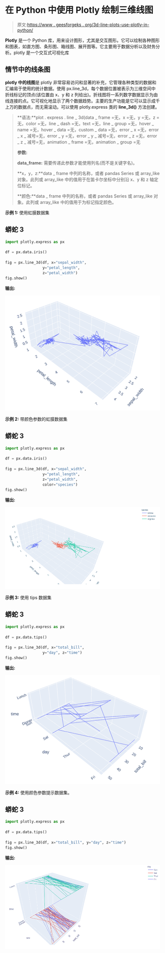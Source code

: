 # 在 Python 中使用 Plotly 绘制三维线图

> 原文:[https://www . geesforgeks . org/3d-line-plots-use-plotly-in-python/](https://www.geeksforgeeks.org/3d-line-plots-using-plotly-in-python/)

**Plotly** 是一个 Python 库，用来设计图形，尤其是交互图形。它可以绘制各种图形和图表，如直方图、条形图、箱线图、展开图等。它主要用于数据分析以及财务分析。plotly 是一个交互式可视化库

## 情节中的线条图

**plotly 中的线图**是 plotly 非常容易访问和显著的补充，它管理各种类型的数据和汇编易于使用的统计数据。使用 px.line_3d，每个数据位置被表示为三维空间中折线标记的顶点(该位置由 x、y 和 z 列给出)。折线图将一系列数字数据显示为由线连接的点。它可视化地显示了两个数据趋势。主要的生产功能是它可以显示成千上万的数据点，而无需滚动。可以使用 plotly.express 类的 **line_3d()** 方法创建。

> **语法:**plot . express . line _ 3d(data _ frame =无，x =无，y =无，z =无，color =无，line _ dash =无，text =无，line _ group =无，hover _ name =无，hover _ data =无，custom _ data =无，error _ x =无，error _ x _ 减号=无，error _ y =无，error _ y _ 减号=无，error _ z =无，error _ z _ 减号=无，animation _ frame =无，animation _ group =无
> 
> **参数:**
> 
> **data_frame:** 需要传递此参数才能使用列名(而不是关键字名)。
> 
> **x，y，z:**data _ frame 中列的名称，或者 pandas Series 或 array_like 对象。此列或 array_like 中的值用于在笛卡尔坐标中分别沿 x、y 和 z 轴定位标记。
> 
> **颜色:**data _ frame 中列的名称，或者 pandas Series 或 array_like 对象。此列或 array_like 中的值用于为标记指定颜色。

**示例 1:** 使用虹膜数据集

## 蟒蛇 3

```py
import plotly.express as px

df = px.data.iris()

fig = px.line_3d(df, x="sepal_width",
                 y="petal_length", 
                 z="petal_width")
fig.show()
```

**输出:**

![](img/30e27ac2c9fc409f6388be409c29b5a1.png)

**示例 2:** 带颜色参数的虹膜数据集

## 蟒蛇 3

```py
import plotly.express as px

df = px.data.iris()

fig = px.line_3d(df, x="sepal_width",
                 y="petal_length", 
                 z="petal_width", 
                 color="species")
fig.show()
```

**输出:**

![](img/00747eee6f74a9fc96dc9688c9cc8351.png)

**示例 3:** 使用 tips 数据集

## 蟒蛇 3

```py
import plotly.express as px

df = px.data.tips()

fig = px.line_3d(df, x="total_bill", 
                 y="day", z="time")
fig.show()
```

**输出:**

![](img/5234a0a9560c847b0384e9c0b477e723.png)

**示例 4:** 使用颜色参数提示数据集。

## 蟒蛇 3

```py
import plotly.express as px

df = px.data.tips()

fig = px.line_3d(df, x="total_bill", y="day", z="time")
fig.show()
```

**输出:**

![](img/c270ff87c6866f4375d62c1f93adcf0a.png)